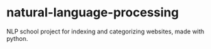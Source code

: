 # natural-language-processing
NLP school project for indexing and categorizing websites, made with python.
